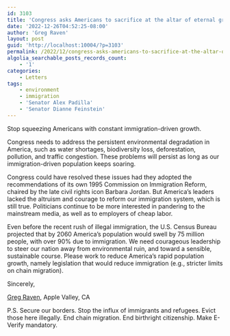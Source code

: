 ```yaml
---
id: 3103
title: 'Congress asks Americans to sacrifice at the altar of eternal growth'
date: '2022-12-26T04:52:25-08:00'
author: 'Greg Raven'
layout: post
guid: 'http://localhost:10004/?p=3103'
permalink: /2022/12/congress-asks-americans-to-sacrifice-at-the-altar-of-eternal-growth/
algolia_searchable_posts_records_count:
    - '1'
categories:
    - Letters
tags:
    - environment
    - immigration
    - 'Senator Alex Padilla'
    - 'Senator Dianne Feinstein'
---
```


Stop squeezing Americans with constant immigration-driven growth.

Congress needs to address the persistent environmental degradation in America, such as water shortages, biodiversity loss, deforestation, pollution, and traffic congestion. These problems will persist as long as our immigration-driven population keeps soaring.

Congress could have resolved these issues had they adopted the recommendations of its own 1995 Commission on Immigration Reform, chaired by the late civil rights icon Barbara Jordan. But America’s leaders lacked the altruism and courage to reform our immigration system, which is still true. Politicians continue to be more interested in pandering to the mainstream media, as well as to employers of cheap labor.

Even before the recent rush of illegal immigration, the U.S. Census Bureau projected that by 2060 America’s population would swell by 75 million people, with over 90% due to immigration. We need courageous leadership to steer our nation away from environmental ruin, and toward a sensible, sustainable course. Please work to reduce America’s rapid population growth, namely legislation that would reduce immigration (e.g., stricter limits on chain migration).

Sincerely,

[Greg Raven](https://www.gregraven.org/), Apple Valley, CA

P.S. Secure our borders. Stop the influx of immigrants and refugees. Evict those here illegally. End chain migration. End birthright citizenship. Make E-Verify mandatory.